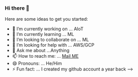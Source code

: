 ### Hi there 👋


Here are some ideas to get you started:

- 🔭 I’m currently working on ... AIoT
- 🌱 I’m currently learning ... ML
- 👯 I’m looking to collaborate on ... ML
- 🤔 I’m looking for help with ... AWS/GCP
- 💬 Ask me about ...Anything
- 📫 How to reach me: ... [Mail ME](mailto:a.eswar954@gmail.com)
- 😄 Pronouns: ... He/Him
- ⚡ Fun fact: ... I created my github account a year back 
-->

